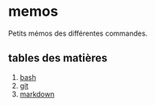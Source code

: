 # memos 

Petits mémos des différentes commandes.

## tables des matières

1. [bash](#memo-bash.md)
2. [git](#memo-git.md)
3. [markdown](#memo-markdown.md)


